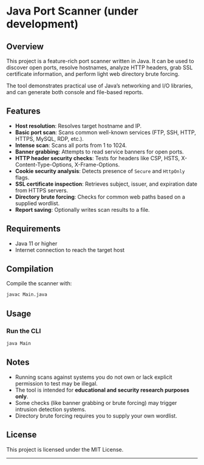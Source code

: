 # Java Port Scanner (under development)

## Overview

This project is a feature-rich port scanner written in Java.
It can be used to discover open ports, resolve hostnames, analyze HTTP headers, grab SSL certificate information, and perform light web directory brute forcing.

The tool demonstrates practical use of Java’s networking and I/O libraries, and can generate both console and file-based reports.

## Features

* **Host resolution**: Resolves target hostname and IP.
* **Basic port scan**: Scans common well-known services (FTP, SSH, HTTP, HTTPS, MySQL, RDP, etc.).
* **Intense scan**: Scans all ports from 1 to 1024.
* **Banner grabbing**: Attempts to read service banners for open ports.
* **HTTP header security checks**: Tests for headers like CSP, HSTS, X-Content-Type-Options, X-Frame-Options.
* **Cookie security analysis**: Detects presence of `Secure` and `HttpOnly` flags.
* **SSL certificate inspection**: Retrieves subject, issuer, and expiration date from HTTPS servers.
* **Directory brute forcing**: Checks for common web paths based on a supplied wordlist.
* **Report saving**: Optionally writes scan results to a file.

## Requirements

* Java 11 or higher
* Internet connection to reach the target host

## Compilation

Compile the scanner with:

```bash
javac Main.java
```

## Usage

### Run the CLI 

```bash
java Main
```

## Notes

* Running scans against systems you do not own or lack explicit permission to test may be illegal.
* The tool is intended for **educational and security research purposes only**.
* Some checks (like banner grabbing or brute forcing) may trigger intrusion detection systems.
* Directory brute forcing requires you to supply your own wordlist.

## License

This project is licensed under the MIT License.

---
